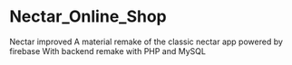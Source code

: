 # Nectar_Online_Shop
Nectar improved
A material remake of the classic nectar app powered by firebase
With backend remake with PHP and MySQL
